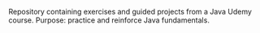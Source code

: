 Repository containing exercises and guided projects from a Java Udemy course.
 Purpose: practice and reinforce Java fundamentals.
